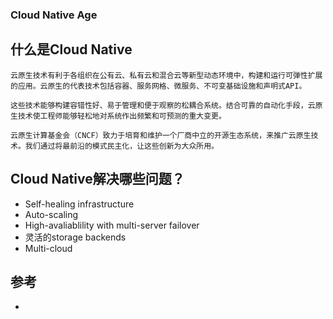 ### Cloud Native Age

## 什么是Cloud Native

```
云原生技术有利于各组织在公有云、私有云和混合云等新型动态环境中，构建和运行可弹性扩展的应用。云原生的代表技术包括容器、服务网格、微服务、不可变基础设施和声明式API。

这些技术能够构建容错性好、易于管理和便于观察的松耦合系统。结合可靠的自动化手段，云原生技术使工程师能够轻松地对系统作出频繁和可预测的重大变更。

云原生计算基金会（CNCF）致力于培育和维护一个厂商中立的开源生态系统，来推广云原生技术。我们通过将最前沿的模式民主化，让这些创新为大众所用。
```

## Cloud Native解决哪些问题？

- Self-healing infrastructure
- Auto-scaling
- High-avaliablility with multi-server failover
- 灵活的storage backends
- Multi-cloud

## 参考

- [CNCF所定义的CloudNative]: https://github.com/cncf/toc/blob/master/DEFINITION.md

  